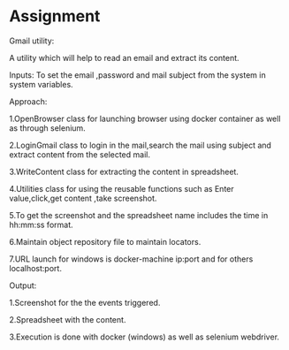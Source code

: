 # Assignment
Gmail utility:

 A utility which will help to read an email and extract its content.
 
Inputs: To set the email ,password and mail subject from the system in system variables.

Approach:

1.OpenBrowser class for launching browser using docker container as well as through selenium.

2.LoginGmail class to login in the mail,search the mail using subject  and extract content from the selected mail.

3.WriteContent class for extracting the content in spreadsheet.

4.Utilities class for using the reusable functions such as Enter value,click,get content ,take screenshot.

5.To get the screenshot and the spreadsheet name includes the time in hh:mm:ss format.

6.Maintain object repository file to maintain locators.

7.URL launch for windows is docker-machine ip:port and for others localhost:port.
 
 Output:
 
 1.Screenshot for the the events triggered.
 
 2.Spreadsheet with the content.
 
 3.Execution is done with docker (windows) as well as selenium webdriver.
 
